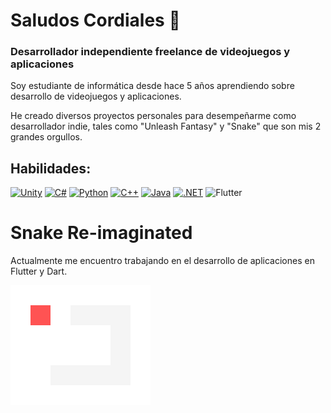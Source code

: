 # Saludos Cordiales 👋

### Desarrollador independiente freelance de videojuegos y aplicaciones


Soy estudiante de informática desde hace 5 años aprendiendo sobre desarrollo de videojuegos y aplicaciones.

He creado diversos proyectos personales para desempeñarme como desarrollador indie, tales como "Unleash Fantasy" y "Snake" que son mis 2 grandes orgullos.

## Habilidades:
[![Unity](https://img.shields.io/badge/Unity-100000?style=for-the-badge&logo=unity&logoColor=white)]()
[![C#](https://img.shields.io/badge/C%23-239120?style=for-the-badge&logo=c-sharp&logoColor=white)]()
[![Python](https://img.shields.io/badge/Python-3776AB?style=for-the-badge&logo=python&logoColor=white)]()
[![C++](https://img.shields.io/badge/C%2B%2B-00599C?style=for-the-badge&logo=c%2B%2B&logoColor=white)]()
[![Java](https://img.shields.io/badge/Java-ED8B00?style=for-the-badge&logo=java&logoColor=white)]()
[![.NET](https://img.shields.io/badge/.NET-5C2D91?style=for-the-badge&logo=.net&logoColor=white)]()
![Flutter](https://img.shields.io/badge/%20Flutter-518FD1?style=for-the-badge&logo=flutter&logoColor=white)


# Snake Re-imaginated

Actualmente me encuentro trabajando en el desarrollo de aplicaciones en Flutter y Dart.

![](./Snake%20animation.gif)



<!--
**Guetti/Guetti** is a ✨ _special_ ✨ repository because its `README.md` (this file) appears on your GitHub profile.

Here are some ideas to get you started:

- 🔭 I’m currently working on ...
- 🌱 I’m currently learning ...
- 👯 I’m looking to collaborate on ...
- 🤔 I’m looking for help with ...
- 💬 Ask me about ...
- 📫 How to reach me: ...
- 😄 Pronouns: ...
- ⚡ Fun fact: ...
-->

